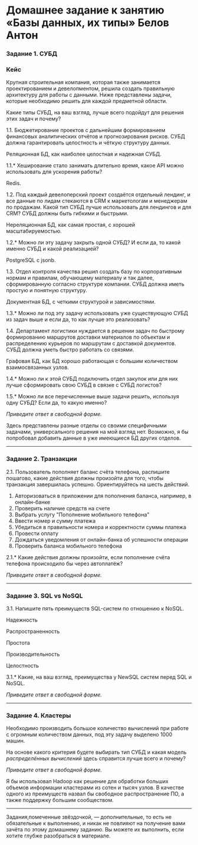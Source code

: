 # Домашнее задание к занятию «Базы данных, их типы» Белов Антон

### Задание 1. СУБД

### Кейс
Крупная строительная компания, которая также занимается проектированием и девелопментом, решила создать 
правильную архитектуру для работы с данными. Ниже представлены задачи, которые необходимо решить для
каждой предметной области. 

Какие типы СУБД, на ваш взгляд, лучше всего подойдут для решения этих задач и почему? 
 
1.1. Бюджетирование проектов с дальнейшим формированием финансовых аналитических отчётов и прогнозирования рисков.
СУБД должна гарантировать целостность и чёткую структуру данных.

Реляционная БД, как наиболее целостная и надежная СУБД.

1.1.* Хеширование стало занимать длительно время, какое API можно использовать для ускорения работы?

Redis.

1.2. Под каждый девелоперский проект создаётся отдельный лендинг, и все данные по лидам стекаются в CRM к 
маркетологам и менеджерам по продажам. Какой тип СУБД лучше использовать для лендингов и для CRM? 
СУБД должны быть гибкими и быстрыми.

Нереляционная БД, как самая простая, с хорошей масштабируемостью.

1.2.* Можно ли эту задачу закрыть одной СУБД? И если да, то какой именно СУБД и какой реализацией?

PostgreSQL с jsonb.

1.3. Отдел контроля качества решил создать базу по корпоративным нормам и правилам, обучающему материалу 
и так далее, сформированную согласно структуре компании. СУБД должна иметь простую и понятную структуру.

Документная БД, с четкими структурой и зависимостями.

1.3.* Можно ли под эту задачу использовать уже существующую СУБД из задач выше и если да, то как лучше это 
реализовать?

1.4. Департамент логистики нуждается в решении задач по быстрому формированию маршрутов доставки материалов 
по объектам и распределению курьеров по маршрутам с доставкой документов. СУБД должна уметь быстро работать
со связями.

Графовая БД, как БД хорошо работающая с большим количеством взаимосвязанных узлов. 

1.4.* Можно ли к этой СУБД подключить отдел закупок или для них лучше сформировать свою СУБД в связке с СУБД 
логистов?

1.5.* Можно ли все перечисленные выше задачи решить, используя одну СУБД? Если да, то какую именно?

*Приведите ответ в свободной форме.*

Здесь представлены разные отделы со своими специфичными задачами, универсального решения на мой взгляд нет. Возможно, я бы попробовал добавить данные в уже имеющиеся БД других отделов.

---

### Задание 2. Транзакции

2.1. Пользователь пополняет баланс счёта телефона, распишите пошагово, какие действия должны произойти для того, чтобы 
транзакция завершилась успешно. Ориентируйтесь на шесть действий.

1. Авторизоваться в приложении для пополнения баланса, например, в онлайн-банке
2. Проверить наличие средств на счете
3. Выбрать услугу "Пополнение мобильного телефона"
4. Ввести номер и сумму платежа
5. Убедиться в правильности номера и корректности суммы платежа
6. Провести оплату
7. Дождаться уведомления от онлайн-банка об успешности операции
8. Проверить баланса мобильного телефона


2.1.* Какие действия должны произойти, если пополнение счёта телефона происходило бы через автоплатёж?

*Приведите ответ в свободной форме.*

---

### Задание 3. SQL vs NoSQL

3.1. Напишите пять преимуществ SQL-систем по отношению к NoSQL.

Надежность

Распространенность

Простота

Производительность

Целостность

3.1.* Какие, на ваш взгляд, преимущества у NewSQL систем перед SQL и NoSQL.

*Приведите ответ в свободной форме.*

---

### Задание 4. Кластеры

Необходимо производить большое количество вычислений при работе с огромным количеством данных, под эту задачу 
выделено 1000 машин. 

На основе какого критерия будете выбирать тип СУБД и какая модель *распределённых вычислений* 
здесь справится лучше всего и почему?

*Приведите ответ в свободной форме.*

Я бы использовал Hadoop как решение для обработки больших объемов информации кластерами из сотен и тысяч узлов. В качестве одного из преимуществ назвал бы свободное распространение ПО, а также поддержку большим сообществом.

---

Задания,помеченные звёздочкой, — дополнительные, то есть не обязательные к выполнению, и никак не повлияют на получение вами зачёта по этому домашнему заданию. Вы можете их выполнить, если хотите глубже разобраться в материале.
